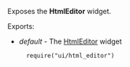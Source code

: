 Exposes the **HtmlEditor** widget.

Exports:

- *default* - The [HtmlEditor](/api-reference/10%20UI%20Widgets/dxHtmlEditor '/Documentation/ApiReference/UI_Widgets/dxHtmlEditor/') widget

        require("ui/html_editor")
